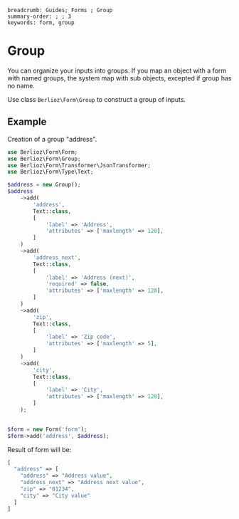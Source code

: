 ```index
breadcrumb: Guides; Forms ; Group
summary-order: ; ; 3
keywords: form, group
```

# Group

You can organize your inputs into groups. If you map an object with a form with named groups, the system map with sub
objects, excepted if group has no name.

Use class `Berlioz\Form\Group` to construct a group of inputs.

## Example

Creation of a group "address".

```php
use Berlioz\Form\Form;
use Berlioz\Form\Group;
use Berlioz\Form\Transformer\JsonTransformer;
use Berlioz\Form\Type\Text;

$address = new Group();
$address
    ->add(
        'address',
        Text::class,
        [
            'label' => 'Address',
            'attributes' => ['maxlength' => 128],
        ]
    )
    ->add(
        'address_next',
        Text::class,
        [
            'label' => 'Address (next)',
            'required' => false,
            'attributes' => ['maxlength' => 128],
        ]
    )
    ->add(
        'zip',
        Text::class,
        [
            'label' => 'Zip code',
            'attributes' => ['maxlength' => 5],
        ]
    )
    ->add(
        'city',
        Text::class,
        [
            'label' => 'City',
            'attributes' => ['maxlength' => 128],
        ]
    );
   

$form = new Form('form');
$form->add('address', $address);
```

Result of form will be:

```php
[
  "address" => [
    "address" => "Address value",
    "address_next" => "Address next value",
    "zip" => "01234",
    "city" => "City value"
  ]
]
```